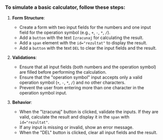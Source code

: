 ### To simulate a basic calculator, follow these steps:

1. **Form Structure**:
    - Create a form with two input fields for the numbers and one input field for the operation symbol (e.g., `+`, `-`, `*`, `/`).
    - Add a `button` with the text `Izracunaj` for calculating the result.
    - Add a `span` element with the `id="rezultat"` to display the result.
    - Add a `button` with the text `DEL` to clear the input fields and the result.

2. **Validations**:
    - Ensure that all input fields (both numbers and the operation symbol) are filled before performing the calculation.
    - Ensure that the "operation symbol" input accepts only a valid operation symbol (`+`, `-`, `*`, `/`) and no other characters.
    - Prevent the user from entering more than one character in the operation symbol input.

3. **Behavior**:
    - When the "Izracunaj" button is clicked, validate the inputs. If they are valid, calculate the result and display it in the `span` with `id="rezultat"`.
    - If any input is missing or invalid, show an error message.
    - When the "DEL" button is clicked, clear all input fields and the result.
